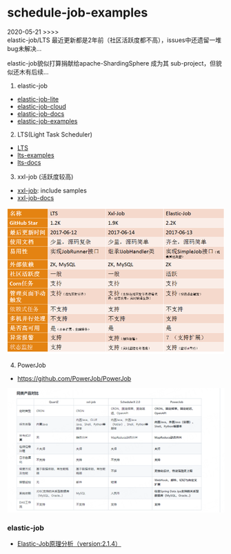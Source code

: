 # schedule-job-examples

2020-05-21 >>>>  
elastic-job/LTS 最近更新都是2年前（社区活跃度都不高），issues中还遗留一堆bug未解决...  

elastic-job貌似打算捐献给apache-ShardingSphere 成为其 sub-project，但貌似还木有后续...

1. elastic-job
- [elastic-job-lite]
- [elastic-job-cloud]
- [elastic-job-docs]
- [elastic-job-examples]

[elastic-job-lite]: https://github.com/elasticjob/elastic-job-lite
[elastic-job-cloud]: https://github.com/elasticjob/elastic-job-cloud
[elastic-job-docs]: http://elasticjob.io/index_zh.html
[elastic-job-examples]: https://github.com/elasticjob/elastic-job-example

2. LTS(Light Task Scheduler)
- [LTS]
- [lts-examples]
- [lts-docs]

[LTS]: https://github.com/ltsopensource/light-task-scheduler
[lts-examples]: https://github.com/ltsopensource/lts-examples
[lts-docs]: https://qq254963746.gitbooks.io/lts/content/

3. xxl-job (活跃度较高)
- [xxl-job]: include samples
- [xxl-job-docs]

[xxl-job]: https://github.com/xuxueli/xxl-job
[xxl-job-docs]: https://www.xuxueli.com/xxl-job/


![schedule-job-compare.png](./docs/images/schedule-job-compare.png)

4. PowerJob
- https://github.com/PowerJob/PowerJob

![compare-QuartZ-XXL-SchedulerX-Power.png](./docs/images/compare-QuartZ-XXL-SchedulerX-Power.png)

### elastic-job
- [Elastic-Job原理分析（version:2.1.4）](https://www.cnblogs.com/kevin-yuan/p/7017795.html)